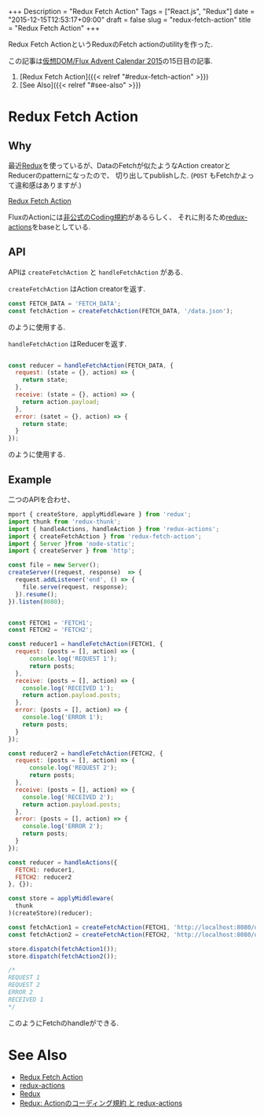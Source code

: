 +++
Description = "Redux Fetch Action"
Tags = ["React.js", "Redux"]
date = "2015-12-15T12:53:17+09:00"
draft = false
slug = "redux-fetch-action"
title = "Redux Fetch Action"
+++

Redux Fetch ActionというReduxのFetch actionのutilityを作った.

<!--more-->

この記事は[仮想DOM/Flux Advent Calendar 2015](http://qiita.com/advent-calendar/2015/vdom-flux)の15日目の記事.

1. [Redux Fetch Action]({{< relref "#redux-fetch-action" >}})
2. [See Also]({{< relref "#see-also" >}})


# Redux Fetch Action

## Why

最近[Redux](https://github.com/rackt/redux)を使っているが、DataのFetchが似たようなAction creatorとReducerのpatternになったので、
切り出してpublishした. (`POST` もFetchかよって違和感はありますが.)

[Redux Fetch Action](https://github.com/Rudolph-Miller/redux-fetch-action)

FluxのActionには[非公式のCoding規約](https://github.com/acdlite/flux-standard-action)があるらしく、
それに則るため[redux-actions](https://github.com/acdlite/redux-actions)をbaseとしている.


## API

APIは `createFetchAction` と `handleFetchAction` がある.

`createFetchAction` はAction creatorを返す.

```js
const FETCH_DATA = 'FETCH_DATA';
const fetchAction = createFetchAction(FETCH_DATA, '/data.json');
```

のように使用する.

`handleFetchAction` はReducerを返す.

```js

const reducer = handleFetchAction(FETCH_DATA, {
  request: (state = {}, action) => {
    return state;
  },
  receive: (state = {}, action) => {
    return action.payload;
  },
  error: (satet = {}, action) => {
    return state;
  }
});
```

のように使用する.


## Example

二つのAPIを合わせ、

```js
mport { createStore, applyMiddleware } from 'redux';
import thunk from 'redux-thunk';
import { handleActions, handleAction } from 'redux-actions';
import { createFetchAction } from 'redux-fetch-action';
import { Server }from 'node-static';
import { createServer } from 'http';

const file = new Server();
createServer((request, response)  => {
  request.addListener('end', () => {
    file.serve(request, response);
  }).resume();
}).listen(8080);


const FETCH1 = 'FETCH1';
const FETCH2 = 'FETCH2';

const reducer1 = handleFetchAction(FETCH1, {
  request: (posts = [], action) => {
      console.log('REQUEST 1');
      return posts;
  },
  receive: (posts = [], action) => {
    console.log('RECEIVED 1');
    return action.payload.posts;
  },
  error: (posts = [], action) => {
    console.log('ERROR 1');
    return posts; 
  }
});

const reducer2 = handleFetchAction(FETCH2, {
  request: (posts = [], action) => {
      console.log('REQUEST 2');
      return posts;
  },
  receive: (posts = [], action) => {
    console.log('RECEIVED 2');
    return action.payload.posts;
  },
  error: (posts = [], action) => {
    console.log('ERROR 2');
    return posts; 
  }
});

const reducer = handleActions({
  FETCH1: reducer1,
  FETCH2: reducer2
}, {});

const store = applyMiddleware(
  thunk
)(createStore)(reducer);

const fetchAction1 = createFetchAction(FETCH1, 'http://localhost:8080/data.json');
const fetchAction2 = createFetchAction(FETCH2, 'http://localhost:8080/unknown.json');

store.dispatch(fetchAction1());
store.dispatch(fetchAction2());

/*
REQUEST 1
REQUEST 2
ERROR 2
RECEIVED 1
*/
```

このようにFetchのhandleができる.


# See Also

- [Redux Fetch Action](https://github.com/Rudolph-Miller/redux-fetch-action)
- [redux-actions](https://github.com/acdlite/redux-actions)
- [Redux](https://github.com/rackt/redux)
- [Redux: Actionのコーディング規約 と redux-actions](http://qiita.com/yasuhiro-okada-aktsk/items/a14f7f37262fb6cf0bf8)
